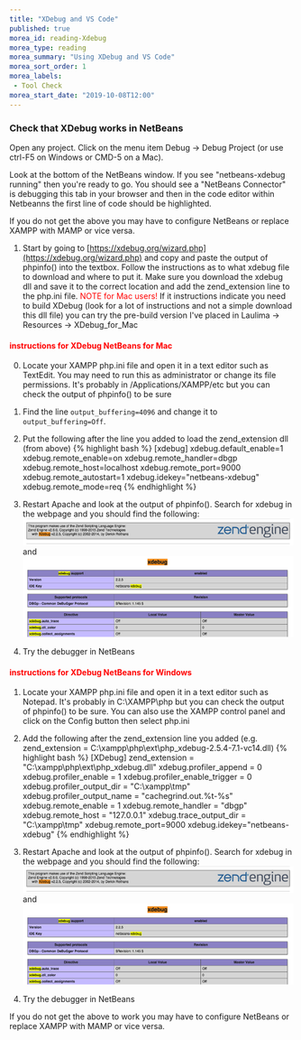 ```yaml
--- 
title: "XDebug and VS Code" 
published: true 
morea_id: reading-Xdebug
morea_type: reading 
morea_summary: "Using XDebug and VS Code"
morea_sort_order: 1 
morea_labels:
 - Tool Check
morea_start_date: "2019-10-08T12:00"
---
```


### Check that XDebug works in NetBeans
Open any project. Click on the menu item Debug -> Debug Project (or use ctrl-F5 on Windows or CMD-5 on a Mac).

Look at the bottom of the NetBeans window. If you see "netbeans-xdebug     running" then you're ready to go. You should see a "NetBeans Connector" is debugging this tab in your browser and then in the code editor within Netbeanns the first line of code should be highlighted.

If you do not get the above you may have to configure NetBeans or replace XAMPP with MAMP or vice versa. 

1. Start by going to [https://xdebug.org/wizard.php](https://xdebug.org/wizard.php) and copy and paste the output of phpinfo() into the textbox. Follow the instructions as to what xdebug file to download and where to put it. Make sure you download the xdebug dll and save it to the correct location and add the zend_extension line to the php.ini file. <span style="color:red">NOTE for Mac users!</span> If it instructions indicate you need to build XDebug (look for a lot of instructions and not a simple download this dll file) you can try the pre-build version I've placed in Laulima -> Resources -> XDebug_for_Mac

#### <span style="color:red">instructions for XDebug NetBeans for Mac</span>
0. Locate your XAMPP php.ini file and open it in a text editor such as TextEdit. You may need to run this as administrator or change its file permissions. 
It's probably in /Applications/XAMPP/etc but you can check the output of phpinfo() to be sure

2. Find the line `output_buffering=4096` and change it to `output_buffering=Off`. 

3. Put the following after the line you added to load the zend_extension dll (from above)
{% highlight bash %}
[xdebug]
xdebug.default_enable=1
xdebug.remote_enable=on
xdebug.remote_handler=dbgp
xdebug.remote_host=localhost
xdebug.remote_port=9000
xdebug.remote_autostart=1
xdebug.idekey="netbeans-xdebug"
xdebug.remote_mode=req
{% endhighlight %}

4. Restart Apache and look at the output of phpinfo(). Search for xdebug in the webpage and you should find the following:
![zend1](./xdebug_php_mac1.png) and ![zend2](./xdebug_php_mac2.png)

5. Try the debugger in NetBeans


#### <span style="color:red">instructions for XDebug NetBeans for Windows</span> 


1. Locate your XAMPP php.ini file and open it in a text editor such as Notepad. 
It's probably in C:\XAMPP\php but you can check the output of phpinfo() to be sure. You can also use the 
XAMPP control panel and click on the Config button then select php.ini

2. Add the following after the zend_extension line you added (e.g. zend_extension = C:\xampp\php\ext\php_xdebug-2.5.4-7.1-vc14.dll) 
{% highlight bash %}
[XDebug]
zend_extension = "C:\xampp\php\ext\php_xdebug.dll"
xdebug.profiler_append = 0
xdebug.profiler_enable = 1
xdebug.profiler_enable_trigger = 0
xdebug.profiler_output_dir = "C:\xampp\tmp"
xdebug.profiler_output_name = "cachegrind.out.%t-%s"
xdebug.remote_enable = 1
xdebug.remote_handler = "dbgp"
xdebug.remote_host = "127.0.0.1"
xdebug.trace_output_dir = "C:\xampp\tmp"
xdebug.remote_port=9000
xdebug.idekey="netbeans-xdebug"
{% endhighlight %}

3. Restart Apache and look at the output of phpinfo(). Search for xdebug in the webpage and you should find the following:
![zend1](./xdebug_php_mac1.png) and ![zend2](./xdebug_php_mac2.png)

4. Try the debugger in NetBeans

If you do not get the above to work you may have to configure NetBeans or replace XAMPP with MAMP or vice versa. 

